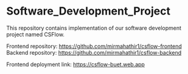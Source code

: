 # Software_Development_Project
This repository contains implementation of our software development project named CSFlow.

Frontend repository: https://github.com/mirmahathir1/csflow-frontend 
Backend repository: https://github.com/mirmahathir1/csflow-backend 

Frontend deployment link: https://csflow-buet.web.app
